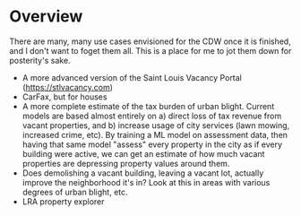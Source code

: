 Overview
========
There are many, many use cases envisioned for the CDW once it is finished, and I don't want to foget them all. This is a place for me to jot them down for posterity's sake.

- A more advanced version of the Saint Louis Vacancy Portal (https://stlvacancy.com)
- CarFax, but for houses
- A more complete estimate of the tax burden of urban blight. Current models are based almost entirely on a) direct loss of tax revenue from vacant properties, and b) increase usage of city services (lawn mowing, increased crime, etc). By training a ML model on assessment data, then having that same model "assess" every property in the city as if every building were active, we can get an estimate of how much vacant properties are depressing property values around them.
- Does demolishing a vacant building, leaving a vacant lot, actually improve the neighborhood it's in? Look at this in areas with various degrees of urban blight, etc.
- LRA property explorer